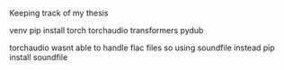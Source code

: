 Keeping track of my thesis

venv
pip install torch torchaudio transformers pydub

torchaudio wasnt able to handle flac files so using soundfile instead
pip install soundfile